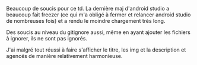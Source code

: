 Beaucoup de soucis pour ce td. 
La dernière maj d'android studio a beaucoup fait freezer (ce qui m'a obligé à fermer et relancer android studio de nombreuses fois) et a rendu le moindre chargement très long.

Des soucis au niveau du gitignore aussi, même en ayant ajouter les fichiers à ignorer, ils ne sont pas ignorés.

J'ai malgré tout réussi à faire s'afficher le titre, les img et la description et agencés de manière relativement harmonieuse.

